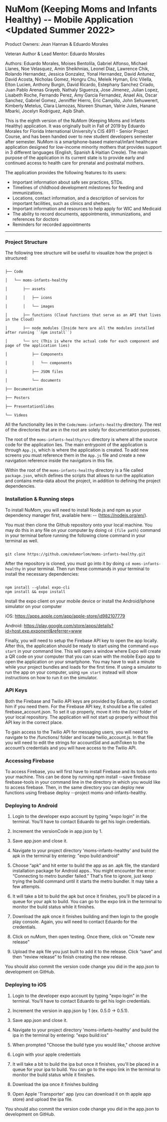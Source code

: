 # NuMom (Keeping Moms and Infants Healthy) -- Mobile Application <Updated Summer 2022>

Product Owners: Jean Hannan & Eduardo Morales

Veteran Author & Lead Mentor: Eduardo Morales

Authors: Eduardo Morales, Moises Bentolila, Gabriel Alfonso, Michael Llanes, Noe Velasquez, Amin Sheikhnias, Leonel Diaz, Lawrence Chik, Rolando Hernandez, Jessica Gonzalez, Yonal Hernandez, David Antunez, David Acosta, Nicholas Gomez, Hongru Chu, Meleik Hyman, Eric Vilella, Elton Lucien, Anthony Burgin, David Ricardo, Estephany Sanchez Criado, Juan Pablo Arenas Grayeb, Nathaly Siguenza, Jose Jimenez, Julian Lopez, Lisabeth Roche, Fernando Perez, Amy Garcia Fernandez, Anael Ais, Oscar Sanchez, Gabriel Gomez, Jenniffer Hierro, Eric Campillo, John Sehuwerert, Kimberly Metelus, Clara Llamozas, Nisreen Shuman, Valrie Jules, Hanane Mbarki, Jocelyn Rodriguez, Aqib Shah.

This is the eighth version of the NuMom (Keeping Moms and Infants Healthy) application. It was originally built in Fall of 2019 by Eduardo Morales for Florida International University's CIS 4911 - Senior Project Course, and has been handed over to new student developers semester after semester. NuMom is a smartphone-based maternal/infant healthcare application designed for low-income minority mothers that provides support in 3 different languages (English, Spanish & Haitian Creole). The main purpose of the application in its current state is to provide early and continued access to health care for prenatal and postnatal mothers.

The application provides the following features to its users:

- Important information about safe sex practices, STDs.
- Timelines of childhood development milestones for feeding and immunizations.
- Locations, contact information, and a description of services for important facilities, such as clinics and shelters.
- Important information and resources to help apply for WIC and Medicaid
- The ability to record documents, appointments, immunizations, and references for doctors
- Reminders for recorded appointments

---

### Project Structure

The following tree structure will be useful to visualize how the project is structured:

```

├── Code

│   └── moms-infants-healthy

│       ├── assets

│       │   ├── icons

│       │   └── images

│       ├── functions (Cloud functions that serve as an API that lives in the Cloud)

│       ├── node_modules (Inside here are all the modules installed after running ``npm install``)

│       └── src (This is where the actual code for each component and page of the application lies)

│           ├── Components

│           │   └── components

│           ├── JSON files

│           └── documents

├── Documentation

├── Posters

├── PresentationSlides

└── Videos

```

All the functionality lies in the `Code/moms-infants-healthy` directory. The rest of the directories that are in the root are solely for documentation purposes.

The root of the `moms-infants-healthy/src` directory is where all the source code for the application lies. The main entrypoint of the application is through `App.js`, which is where the application is created. To add new screens you must reference them in the `App.js` file and create a new navigation reference inside the navigators in this file.

Within the root of the `moms-infants-healthy` directory is a file called `package.json`, which defines the scripts that allows to run the application and contains meta-data about the project, in addition to defining the project dependencies.

### Installation & Running steps

To install NuMom, you will need to install Node.js and npm as your dependency manager first, available here: -- (https://nodejs.org/en/).

You must then clone the Github repository onto your local machine. You may do this in any file on your computer by doing `cd {file path}` command in your terminal before running the following clone command in your terminal as well.

```

git clone https://github.com/edumorlom/moms-infants-healthy.git

```

After the repository is cloned, you must go into it by doing `cd moms-infants-healthy` in your terminal. Then run these commands in your terminal to install the necessary dependencies:

```

npm install --global expo-cli
npm install && expo install

```

Install the expo client on your mobile device or install the Android/Iphone simulator on your computer

iOS: https://apps.apple.com/app/apple-store/id982107779

Android: https://play.google.com/store/apps/details?id=host.exp.exponent&referrer=www

Finally, you will need to setup the Firebase API key to open the app locally. After this, the application should be ready to start using the command `expo start` in your command line. This will open a window where Expo will create a QR code on your computer that you can scan with the mobile Expo app to open the application on your smartphone. You may have to wait a minute while your project bundles and loads for the first time. If using a simulator to run the app on your computer, using `npm start` instead will show instructions on how to run it on the simulator.

### API Keys

Both the Firebase and Twilio API keys are provided by Eduardo, so contact him if you need them. For the Firebase API key, it should be a file called firebase_account.json. To set it up properly, move it into the /src/ folder of your local repository. The application will not start up properly without this API key in the correct place.

To gain access to the Twilio API for messaging users, you will need to navigate to the /functions/ folder and locate twilio_account.js. In that file you will need to edit the strings for accountSid and authToken to the account’s credentials and you will have access to the Twilio API.

### Accessing Firebase

To access Firebase, you will first have to install Firebase and its tools onto your machine. This can be done by running npm install --save firebase firebase-tools in your command line in the directory in which you would like to access firebase. Then, in the same directory you can deploy new functions using firebase deploy --project moms-and-infants-healthy.

### Deploying to Android

1. Login to the developer expo account by typing "expo login" in the terminal. You'll have to contact Eduardo to get his login credentials.

2. Increment the versionCode in app.json by 1.

3. Save app.json and close it.

4. Navigate to your project directory 'moms-infants-healthy' and build the apk in the terminal by entering: "expo build:android"

5. Choose “apk” and hit enter to build the app as an .apk file, the standard installation package for Android apps..
   You might encounter the error: “Connecting to metro bundler failed.” That's fine to ignore, just keep trying the build command until it starts the metro bundler. It may take a few attempts.

6. It will take a bit to build the apk but once it finishes, you'll be placed in a queue for your apk to build. You can go to the expo link in the terminal to monitor the build status while it finishes.

7. Download the apk once it finishes building and then login to the google play console. Again, you will need to contact Eduardo for the credentials.

8. Click on nuMom, then open testing. Once there, click on "Create new release"

9. Upload the apk file you just built to add it to the release. Click “save” and then “review release” to finish creating the new release.

You should also commit the version code change you did in the app.json to development on GitHub.

### Deploying to iOS

1. Login to the developer expo account by typing "expo login" in the terminal. You'll have to contact Eduardo to get his login credentials.

2. Increment the version in app.json by 1 (ex. 0.5.0 -> 0.5.1).

3. Save app.json and close it.

4. Navigate to your project directory 'moms-infants-healthy' and build the ipa in the terminal by entering: "expo build:ios"

5. When prompted "Choose the build type you would like," choose archive

6. Login with your apple credentials

7. It will take a bit to build the ipa but once it finishes, you'll be placed in a queue for your ipa to build. You can go to the expo link in the terminal to monitor the build status while it finishes.

8. Download the ipa once it finishes building

9. Open Apple 'Transporter' app (you can download it on th apple app store) and upload the ipa file.

You should also commit the version code change you did in the app.json to development on GitHub.
